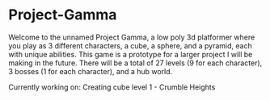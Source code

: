# Project-Gamma

Welcome to the unnamed Project Gamma, a low poly 3d platformer where you play as 3 different characters, a cube, a sphere, and a pyramid, each with unique abilities. This game is a prototype for a larger project I will be making in the future. There will be a total of 27 levels (9 for each character), 3 bosses (1 for each character), and a hub world.

Currently working on:
  Creating cube level 1 - Crumble Heights
